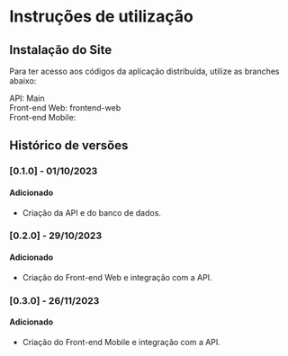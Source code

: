 # Instruções de utilização

## Instalação do Site

Para ter acesso aos códigos da aplicação distribuída, utilize as branches abaixo:

API: Main
<br />
Front-end Web: frontend-web
<br />
Front-end Mobile:

## Histórico de versões

### [0.1.0] - 01/10/2023
#### Adicionado
- Criação da API e do banco de dados.

### [0.2.0] - 29/10/2023
#### Adicionado
- Criação do Front-end Web e integração com a API.

### [0.3.0] - 26/11/2023
#### Adicionado
- Criação do Front-end Mobile e integração com a API.
